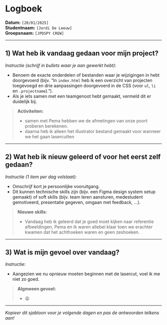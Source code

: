 # Logboek

**Datum:** `[20/01/2025]`  
**Studentnaam:** `[Jordi De Leeuw]`  
**Groepsnaam:** `[JPDSPY CREW]`

---

## 1) Wat heb ik vandaag gedaan voor mijn project?

_Instructie (schrijf in bullets waar je aan gewerkt hebt):_

- Benoem de exacte onderdelen of bestanden waar je wijzigingen in hebt doorgevoerd (bijv. “In `index.html` heb ik een overzicht van projecten toegevoegd en drie aanpassingen doorgevoerd in de CSS (voor `ul`, `li` en `.projectname`).”).
- Als je iets samen met een teamgenoot hebt gemaakt, vermeld dit er duidelijk bij.

> **Activiteiten:**
>
> - samen met Pema hebben we de afmetingen van onze poort proberen berekenen.
> - daarna heb ik alleen het illustrator bestand gemaakt voor wanneer we het gaan lasercutten

---

## 2) Wat heb ik nieuw geleerd of voor het eerst zelf gedaan?

_Instructie (1 item per dag volstaat):_

- Omschrijf kort je persoonlijke vooruitgang.
- Dit kunnen technische skills zijn (bijv. een Figma design system setup gemaakt) of soft skills (bijv. team leren aansturen, medestudent gemotiveerd, presentatie gegeven, omgaan met feedback, ...).

> **Nieuwe skills:**
>
> - Vandaag heb ik geleerd dat je goed moet kijken naar referentie afbeeldingen, Pema en ik waren allebei klaar toen we erachter kwamen dat het achthoeken waren en geen zeshoeken.

---

## 3) Wat is mijn gevoel over vandaag?

_Instructie:_

- Aangezien we nu opnieuw moeten beginnen met de lasercut, voel ik me niet zo goed.

> **Algmeeen gevoel:**
> - 😫

---

_Kopieer dit sjabloon voor je volgende dagen en pas de antwoorden telkens aan!_
